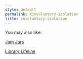 ```yaml
---
style: default
permalink: Xinvoluntary-isolation
title: involuntary-isolation
---
```

You may also like:

[Jam Jars](http://scp-wiki.net/jam-jars)

[Library Lifeline](http://scp-wiki.net/library-lifeline)

